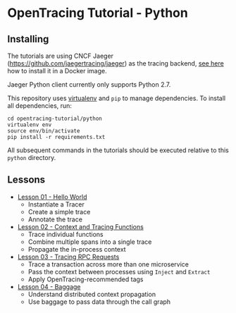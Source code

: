 # OpenTracing Tutorial - Python

## Installing

The tutorials are using CNCF Jaeger (https://github.com/jaegertracing/jaeger) as the tracing backend, 
[see here](../README.md) how to install it in a Docker image.

Jaeger Python client currently only supports Python 2.7.

This repository uses [virtualenv](https://pypi.python.org/pypi/virtualenv) and `pip` to manage dependencies.
To install all dependencies, run:

```
cd opentracing-tutorial/python
virtualenv env
source env/bin/activate
pip install -r requirements.txt
```

All subsequent commands in the tutorials should be executed relative to this `python` directory.

## Lessons

* [Lesson 01 - Hello World](./lesson01)
  * Instantiate a Tracer
  * Create a simple trace
  * Annotate the trace
* [Lesson 02 - Context and Tracing Functions](./lesson02)
  * Trace individual functions
  * Combine multiple spans into a single trace
  * Propagate the in-process context
* [Lesson 03 - Tracing RPC Requests](./lesson03)
  * Trace a transaction across more than one microservice
  * Pass the context between processes using `Inject` and `Extract`
  * Apply OpenTracing-recommended tags
* [Lesson 04 - Baggage](./lesson04)
  * Understand distributed context propagation
  * Use baggage to pass data through the call graph
